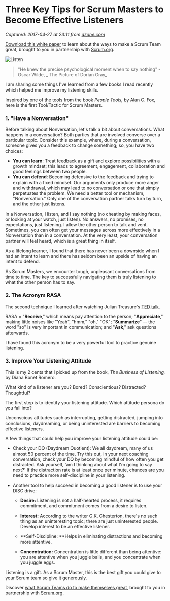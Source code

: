 # Three Key Tips for Scrum Masters to Become Effective Listeners

_Captured: 2017-04-27 at 23:11 from [dzone.com](https://dzone.com/articles/three-key-tips-to-scrum-masters-for-becoming-effec?edition=292935&utm_source=Daily%20Digest&utm_medium=email&utm_campaign=dd%202017-04-27)_

[Download this white paper](https://dzone.com/go?i=150025&u=https%3A%2F%2Fwww.scrum.org%2FAbout%2FAll-Articles%2FarticleType%2FArticleView%2FarticleId%2F1029%2FCharacteristics-of-a-Great-Scrum-Team%3Futm_source%3DDZone%26utm_medium%3DArticle%26utm_campaign%3DGreatScrumTeam) to learn about the ways to make a Scrum Team great, brought to you in partnership with [Scrum.org](https://dzone.com/go?i=150025&u=https%3A%2F%2Fwww.scrum.org%2FAbout%2FAll-Articles%2FarticleType%2FArticleView%2FarticleId%2F1029%2FCharacteristics-of-a-Great-Scrum-Team%3Futm_source%3DDZone%26utm_medium%3DArticle%26utm_campaign%3DGreatScrumTeam).

![Listen](https://s3.amazonaws.com/scrumorg-website-prod/drupal/inline-images/listen_0.png)

> "He knew the precise psychological moment when to say nothing" -Oscar Wilde, _ The Picture of Dorian Gray_

I am sharing some things I've learned from a few books I read recently which helped me improve my listening skills.

Inspired by one of the tools from the book _People Tools,_ by Alan C. Fox, here is the first Tool/Tactic for Scrum Masters.

### **1\. "Have a Nonversation"**

Before talking about Nonversation, let's talk a bit about conversations. What happens in a conversation? Both parties that are involved converse over a particular topic. Consider this example, where, during a conversation, someone gives you a feedback to change something; so, you have two choices:

  * **You can learn**: Treat feedback as a gift and explore possibilities with a growth mindset; this leads to agreement, engagement, collaboration and good feelings between two people.
  * **You can defend**: Becoming defensive to the feedback and trying to explain with a fixed mindset. Our arguments only produce more anger and withdrawal, which may lead to no conversation or one that simply perpetuates the problem. We need a better tool or mechanism, "Nonversation." Only one of the conversation partner talks turn by turn, and the other just listens.

In a Nonversation, I listen, and I say nothing (no cheating by making faces, or looking at your watch, just listen). No answers, no promises, no expectations, just listening. I allow the other person to talk and vent. Sometimes, you can often get your messages across more effectively in a Nonversation than in a conversation. At the very least, your conversation partner will feel heard, which is a great thing in itself.

As a lifelong learner, I found that there has never been a downside when I had an intent to learn and there has seldom been an upside of having an intent to defend.

As Scrum Masters, we encounter tough, unpleasant conversations from time to time. The key to successfully navigating them is truly listening to what the other person has to say.

### 2\. The **Acronym RASA**

The second technique I learned after watching Julian Treasure's [TED talk](https://www.ted.com/talks/julian_treasure_5_ways_to_listen_better).

RASA = "**Receive**," which means pay attention to the person; "**Appreciate**," making little noises like "Yeah", "hmm," "oh," "OK"; "**Summarize**" -- the word "so" is very important in communication; and "**Ask**," ask questions afterwards.

I have found this acronym to be a very powerful tool to practice genuine listening.

### **3\. Improve Your Listening Attitude**

This is my 2 cents that I picked up from the book, _The Business of Listening,_ by Diana Bonet Romero.

What kind of a listener are you? Bored? Conscientious? Distracted? Thoughtful?

The first step is to identify your listening attitude. Which attitude persona do you fall into?

Unconscious attitudes such as interrupting, getting distracted, jumping into conclusions, daydreaming, or being uninterested are barriers to becoming effective listeners.

A few things that could help you improve your listening attitude could be:

  * Check your DQ (Daydream Quotient): We all daydream, many of us almost 50 percent of the time. Try this out, in your next coaching conversation, check your DQ by becoming mindful of how often you get distracted. Ask yourself, 'am I thinking about what I'm going to say next?' If the distraction rate is at least once per minute, chances are you need to practice more self-discipline in your listening.

  * Another tool to help succeed in becoming a good listener is to use your DISC drive:

    * **Desire:** Listening is not a half-hearted process, it requires commitment, and commitment comes from a desire to listen.

    * **Interest:** According to the writer G.K. Chesterton, there's no such thing as an uninteresting topic; there are just uninterested people. Develop interest to be an effective listener.

    * **Self-Discipline: **Helps in eliminating distractions and becoming more attentive.

    * **Concentration:** Concentration is little different than being attentive: you are attentive when you juggle balls, and you concentrate when you juggle eggs.

Listening is a gift. As a Scrum Master, this is the best gift you could give to your Scrum team so give it generously.

Discover [what Scrum Teams do to make themselves great](https://dzone.com/go?i=150024&u=https%3A%2F%2Fwww.scrum.org%2FAbout%2FAll-Articles%2FarticleType%2FArticleView%2FarticleId%2F1029%2FCharacteristics-of-a-Great-Scrum-Team%3Futm_source%3DDZone%26utm_medium%3DArticle%26utm_campaign%3DGreatScrumTeam), brought to you in partnership with [Scrum.org](https://dzone.com/go?i=150024&u=https%3A%2F%2Fwww.scrum.org%2FAbout%2FAll-Articles%2FarticleType%2FArticleView%2FarticleId%2F1029%2FCharacteristics-of-a-Great-Scrum-Team%3Futm_source%3DDZone%26utm_medium%3DArticle%26utm_campaign%3DGreatScrumTeam).

